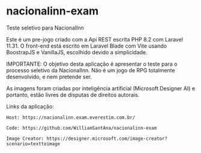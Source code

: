# nacionalinn-exam
Teste seletivo para NacionalInn

Este é um pre-jogo criado com a Api REST escrita PHP 8.2 com Laravel 11.31.
O front-end está escrito em Laravel Blade com Vite usando BoostrapJS e VanillaJS, escolhido devido a simplicidade.

IMPORTANTE: O objetivo desta aplicação é apresentar o teste para o processo seletivo da NacionalInn.
Não é um jogo de RPG totalmente desenvolvido, e nem pretende ser. 

As imagens foram criadas por inteligência artificial (Microsoft Designer AI) e portanto,
estão livres de disputas de direitos autorais.

Links da aplicação: 
```
Host: https://nacionalinn.exam.everestim.com.br/

Code: https://github.com/WilliamSantAna/nacionalinn-exam

Image Creator: https://designer.microsoft.com/image-creator?scenario=texttoimage
```
